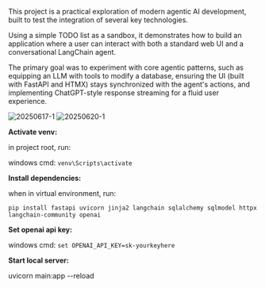 This project is a practical exploration of modern agentic AI development, built to test the integration of several key technologies. 

Using a simple TODO list as a sandbox, it demonstrates how to build an application where a user can interact with both a standard web UI and a conversational LangChain agent. 

The primary goal was to experiment with core agentic patterns, such as equipping an LLM with tools to modify a database, ensuring the UI (built with FastAPI and HTMX) stays synchronized with the agent's actions, and implementing ChatGPT-style response streaming for a fluid user experience.

![20250617-1](https://github.com/user-attachments/assets/1f16ff9e-19fb-4462-9123-70eecc89b2b0)
![20250620-1](https://github.com/user-attachments/assets/a970417f-4dbb-4366-bc56-28e11b5fa84c)


**Activate venv:**

in project root, run:

windows cmd: `venv\Scripts\activate`



**Install dependencies:**

when in virtual environment, run:

`pip install fastapi uvicorn jinja2 langchain sqlalchemy sqlmodel httpx langchain-community openai`



**Set openai api key:**

windows cmd: `set OPENAI_API_KEY=sk-yourkeyhere`



**Start local server:**

uvicorn main:app --reload

